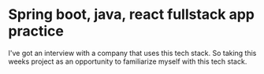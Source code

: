 # Spring boot, java, react fullstack app practice
I've got an interview with a company that uses this tech stack. So taking this weeks project as an opportunity to familiarize myself with this tech stack.


